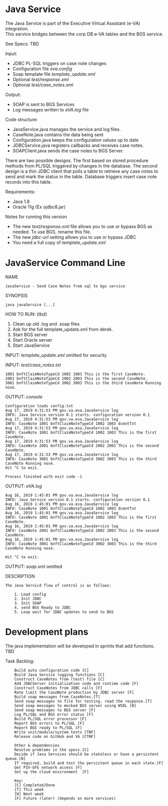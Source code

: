 Java Service
========

The Java Service is part of the Executive Virtual Assistant (e-VA) integration.  
This service bridges between the corp DB e-VA tables and the BGS service. 

See Specs:
    TBD
    
Input:
- JDBC PL-SQL triggers on case note changes 
- Configuration file _eva.config_ 
- Soap template file _template_update.xml_
- Optional _test/response.xml_
- Optional _test/case_notes.xml_
      
Output:
- SOAP is sent to BGS Services
- Log messages written to _eVA.log_ file

Code structure:
- JavaService.java manages the service and log files.
- CaseNote.java contains the data being sent
- Configuration.java keeps the configuration values up to date
- JDBCService.java registers callbacks and receives case notes.
- SOAPClient.java sends the case notes to BGS Server.

There are two possible designs. The first based on stored procedure methods from PL/SQL triggered by changes in the database. 
The second design is a thin JDBC client that polls a table to retrieve any case notes to send 
and mark the status in the table.
Database triggers insert case note records into this table.

Requirements:
- Java 1.8 
- Oracle 11g (Ex ojdbc8.jar)

Notes for running this version 
- The new _test/response.xml_ file allows you to use or bypass BGS as needed.  To use BGS, rename this file.
- The new _jdbc-url_ setting allows you to use or bypass JDBC
- You need a full copy of _template_update.xml_ 

JavaService Command Line
======================

NAME

    JavaService - Send Case Notes from sql to bgs service

SYNOPSIS

    java javaService [...] 


HOW TO RUN: (tbd)
1. Clean up old .log and .soap files
1. Ask for the full template_update.xml from derek.
1. Start BGS server
1. Start Oracle server
1. Start JavaService 

INPUT: _template_update.xml_ omitted for security

INPUT: _test/case_notes.txt_

    1001 bnftClaimNoteTypeCd 1002 1003 This is the first CaseNote.
    2001 bnftClaimNoteTypeCd 2002 2003 This is the second CaseNote.
    3001 bnftClaimNoteTypeCd 3002 3003 This is the third CaseNote Running nose.    
    

OUTPUT: _console_

    Configuration loads config.txt
    Aug 17, 2019 4:31:53 PM gov.va.eva.JavaService log
    INFO: Java Service version 0.1 starts. configuration version 0.1
    Aug 17, 2019 4:31:53 PM gov.va.eva.JavaService log
    INFO: CaseNote 1001 bnftClaimNoteTypeCd 1002 1003 dcmntTxt
    Aug 17, 2019 4:31:53 PM gov.va.eva.JavaService log
    INFO: CaseNote 1001 bnftClaimNoteTypeCd 1002 1003 This is the first CaseNote.
    Aug 17, 2019 4:31:53 PM gov.va.eva.JavaService log
    INFO: CaseNote 2001 bnftClaimNoteTypeCd 2002 2003 This is the second CaseNote.
    Aug 17, 2019 4:31:53 PM gov.va.eva.JavaService log
    INFO: CaseNote 3001 bnftClaimNoteTypeCd 3002 3003 This is the third CaseNote Running nose.
    Hit ^C to exit.
    
    Process finished with exit code -1
    
OUTPUT: _eVA.log_

    Aug 16, 2019 1:45:01 PM gov.va.eva.JavaService log
    INFO: Java Service version 0.1 starts. configuration version 0.1
    Aug 16, 2019 1:45:01 PM gov.va.eva.JavaService log
    INFO: CaseNote 1001 bnftClaimNoteTypeCd 1002 1003 dcmntTxt
    Aug 16, 2019 1:45:01 PM gov.va.eva.JavaService log
    INFO: CaseNote 1001 bnftClaimNoteTypeCd 1002 1003 This is the first CaseNote.       
    Aug 16, 2019 1:45:01 PM gov.va.eva.JavaService log
    INFO: CaseNote 2001 bnftClaimNoteTypeCd 2002 2003 This is the second CaseNote.
    Aug 16, 2019 1:45:01 PM gov.va.eva.JavaService log
    INFO: CaseNote 3001 bnftClaimNoteTypeCd 3002 3003 This is the third CaseNote Running nose.
    
    Hit ^C to exit.

OUTPUT: _soap.xml_ omitted 

DESCRIPTION

    The Java Servicd flow of control is as follows:

        1. Load config
        2. Init JDBC
        3. Init SOAP
        4. send BGS Ready to JDBC
        5. Loop wait for JDBC updates to send to BGS

    

Development plans
=================
The java implementation will be developed in sprints that add functions.
TBD

Task Backlog:

        Build auto configuration code [C]
        Build Java Service logging functions [C]
        Construct CaseNotes from (test) file [C]
        Add JDBCServer initialization code and runtime code [F]
        Construct CaseNotes from JDBC calls [F]
        Rate limit the CaseNote production by JDBC server [F]
        Build soap messages from CaseNotes.[T]
        Send soap messages to file for testing, read the response.[T]
        Send soap messages to mocked BGS server using WSDL [N]
        Send soap messages to BGS server [F]
        Log PL/SQL and BGS error status [F]
        Build PL/SQL error processor [F]
        Report BGS errors to PL/SQL [F]
        Report BGS ready to PL/SQL [F]
        Write unit/module/system tests [TNF]
        Release code on GitHub and VA [CTNF]
        
        Other & dependencies
        Resolve problems in the specs.[C]
        Decide if Java Services should be stateless or have a persistent queue.[N]
        If required, build and test the persistent queue in each state.[F]
        Get PIV-GFE network access [F]
        Set up the cloud environment  [F]
        
        Key:
        [C] Completed/Done
        [T] This week
        [N] Next week
        [F] Future (later) (depends on more services)